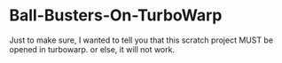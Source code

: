 # Ball-Busters-On-TurboWarp
Just to make sure, I wanted to tell you that this scratch project MUST be opened in turbowarp. or else, it will not work.
